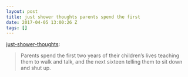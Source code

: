 ```yaml
---
layout: post
title: just shower thoughts parents spend the first
date: 2017-04-05 13:00:26 Z
tags: []
---
```

[just-shower-thoughts](http://just-shower-thoughts.tumblr.com/post/159224341049/parents-spend-the-first-two-years-of-their):

> Parents spend the first two years of their children’s lives teaching them to walk and talk, and the next sixteen telling them to sit down and shut up.
